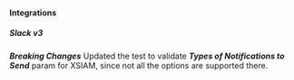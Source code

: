 
#### Integrations

##### Slack v3

***Breaking Changes*** Updated the test to validate ***Types of Notifications to Send*** param for XSIAM, since not all the options are supported there.